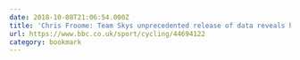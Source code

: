 ```yaml
---
date: 2018-10-08T21:06:54.000Z
title: 'Chris Froome: Team Skys unprecedented release of data reveals how British rider won Giro dItalia'
url: https://www.bbc.co.uk/sport/cycling/44694122
category: bookmark
---
```

